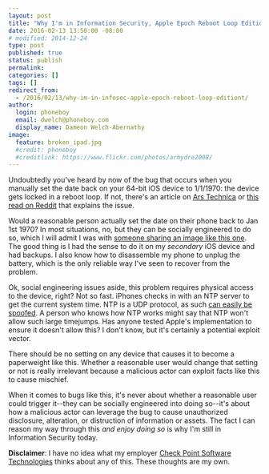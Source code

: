 ```yaml
---
layout: post
title: "Why I'm in Information Security, Apple Epoch Reboot Loop Edition"
date: 2016-02-13 13:50:00 -08:00
# modified: 2014-12-24
type: post
published: true
status: publish
permalink: 
categories: []
tags: []
redirect_from:
  - /2016/02/13/why-im-in-infosec-apple-epoch-reboot-loop-editiont/
author:
  login: phoneboy
  email: dwelch@phoneboy.com
  display_name: Dameon Welch-Abernathy
image:
  feature: broken_ipad.jpg
  #credit: phoneboy
  #creditlink: https://www.flickr.com/photos/armydre2008/
---
```

Undoubtedly you've heard by now of the bug that occurs when you manually set the date back on your 64-bit iOS device to 1/1/1970: the device gets locked in a reboot loop. If not, there's an article on [Ars Technica](http://arstechnica.com/apple/2016/02/64-bit-iphones-and-ipads-get-stuck-in-a-loop-when-set-to-january-1-1970/) or [this read on Reddit](https://www.reddit.com/r/apple/comments/458cqz/changing_time_date_settings_to_jan_1_1970_will/) that explains the issue.

Would a reasonable person actually set the date on their phone back to Jan 1st 1970? In most situations, no, but they can be socially engineered to do so, which I will admit I was with [someone sharing an image like this one](http://imgur.com/gallery/EpPy85r). The good thing is I had the sense to do it on my *secondary* iOS device and had backups. I also know how to disassemble my phone to unplug the battery, which is the only reliable way I've seen to recover from the problem.

Ok, social engineering issues aside, this problem requires physical access to the device, right? Not so fast. iPhones checks in with an NTP server to get the current system time. NTP is a UDP protocol, as such [can easily be spoofed](http://www.dba-oracle.com/forensics/t_forensics_ntp.htm). A person who knows how NTP works might say that NTP won't allow such large timejumps. Has anyone tested Apple's implementation to ensure it doesn't allow this? I don't know, but it's certainly a potential exploit vector.

There should be no setting on any device that causes it to become a paperweight like this. Whether a reasonable user would change that setting or not is really irrelevant because a malicious actor can exploit facts like this to cause mischief.

When it comes to bugs like this, it's never about whether a reasonable user could trigger it--they can be socially engineered into doing so--it's about how a malicious actor can leverage the bug to cause unauthorized disclosure, alteration, or distruction of information or assets. The fact I can reason my way through this *and enjoy doing so* is why I'm still in Information Security today.

**Disclaimer**: I have no idea what my employer [Check Point Software Technologies](https://www.checkpoint.com) thinks about any of this. These thoughts are my own. 